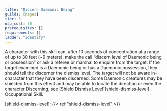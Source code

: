 ```yaml
---
title: "Discern Daemonic Being"
guilds: [mages]
tier: 3
osp_cost: 30
prerequisites: []
requirements: []
ladder: "identify"
---
```

A character with this skill can, after 10 seconds of concentration at a range of up to 30 feet (~9 meters), make the call “discern level of Daemonic being or possession” or ask a referee or marshal to enquire from the target. If the target examined is a Daemonic being or has a Daemonic possession, they should tell the discerner the dismiss level. The target will not be aware in-character that they have been discerned. Some Daemonic creatures may be shielded from this effect and may be able to locate the direction or even the character Discerning, see [Shield Dismiss Level][shield-dismiss-level] Occupational Skill.

[shield-dismiss-level]: {{< ref "shield-dismiss-level" >}}